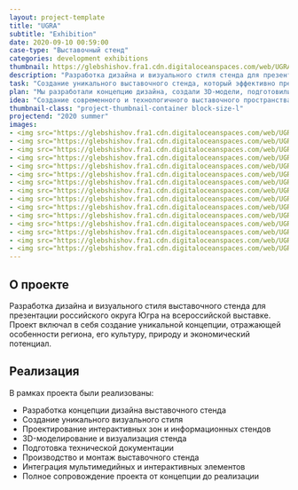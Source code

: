 ```yaml
---
layout: project-template
title: "UGRA"
subtitle: "Exhibition"
date: 2020-09-10 00:59:00
case-type: "Выставочный стенд"
categories: development exhibitions
thumbnail: https://glebshishov.fra1.cdn.digitaloceanspaces.com/web/UGRA/UGRA-Thumbnail.webp
description: "Разработка дизайна и визуального стиля стенда для презентации российского округа Югра на всероссийской выставке."
task: "Создание уникального выставочного стенда, который эффективно представит регион Югра на всероссийской выставке."
plan: "Мы разработали концепцию дизайна, создали 3D-модели, подготовили визуальные материалы и реализовали стенд под ключ."
idea: "Создание современного и технологичного выставочного пространства, отражающего уникальность и потенциал региона Югра."
thumbnail-class: "project-thumbnail-container block-size-l"
projectend: "2020 summer"
images:
- <img src="https://glebshishov.fra1.cdn.digitaloceanspaces.com/web/UGRA/UGRA-Thumbnail.webp" class="project-img-parameters img-size-full" alt="UGRA-first">
- <img src="https://glebshishov.fra1.cdn.digitaloceanspaces.com/web/UGRA/UGRA-6.webp" class="project-img-parameters img-size-full" alt="UGRA-6">
- <img src="https://glebshishov.fra1.cdn.digitaloceanspaces.com/web/UGRA/UGRA-1.webp" class="project-img-parameters img-size-half" alt="UGRA-1">
- <img src="https://glebshishov.fra1.cdn.digitaloceanspaces.com/web/UGRA/UGRA-2.webp" class="project-img-parameters img-size-half" alt="UGRA-2">
- <img src="https://glebshishov.fra1.cdn.digitaloceanspaces.com/web/UGRA/UGRA-3.webp" class="project-img-parameters img-size-full" alt="UGRA-3">
- <img src="https://glebshishov.fra1.cdn.digitaloceanspaces.com/web/UGRA/UGRA-4.webp" class="project-img-parameters img-size-full" alt="UGRA-4">
- <img src="https://glebshishov.fra1.cdn.digitaloceanspaces.com/web/UGRA/UGRA-5.webp" class="project-img-parameters img-size-full" alt="UGRA-5">
- <img src="https://glebshishov.fra1.cdn.digitaloceanspaces.com/web/UGRA/UGRA-7.webp" class="project-img-parameters img-size-full" alt="UGRA-7">
- <img src="https://glebshishov.fra1.cdn.digitaloceanspaces.com/web/UGRA/UGRA-8.webp" class="project-img-parameters img-size-half" alt="UGRA-8">
- <img src="https://glebshishov.fra1.cdn.digitaloceanspaces.com/web/UGRA/UGRA-9.webp" class="project-img-parameters img-size-half" alt="UGRA-9">
- <img src="https://glebshishov.fra1.cdn.digitaloceanspaces.com/web/UGRA/UGRA-11.webp" class="project-img-parameters img-size-full" alt="UGRA-11">
- <img src="https://glebshishov.fra1.cdn.digitaloceanspaces.com/web/UGRA/UGRA-12.webp" class="project-img-parameters img-size-half" alt="UGRA-12">
- <img src="https://glebshishov.fra1.cdn.digitaloceanspaces.com/web/UGRA/UGRA-10.webp" class="project-img-parameters img-size-half" alt="UGRA-10">
- <img src="https://glebshishov.fra1.cdn.digitaloceanspaces.com/web/UGRA/UGRA-13.webp" class="project-img-parameters img-size-half" alt="UGRA-13">
- <img src="https://glebshishov.fra1.cdn.digitaloceanspaces.com/web/UGRA/UGRA-14.webp" class="project-img-parameters img-size-half" alt="UGRA-14">
---
```


## О проекте

Разработка дизайна и визуального стиля выставочного стенда для презентации российского округа Югра на всероссийской выставке. Проект включал в себя создание уникальной концепции, отражающей особенности региона, его культуру, природу и экономический потенциал.

## Реализация

В рамках проекта были реализованы:
- Разработка концепции дизайна выставочного стенда
- Создание уникального визуального стиля
- Проектирование интерактивных зон и информационных стендов
- 3D-моделирование и визуализация стенда
- Подготовка технической документации
- Производство и монтаж выставочного стенда
- Интеграция мультимедийных и интерактивных элементов
- Полное сопровождение проекта от концепции до реализации
